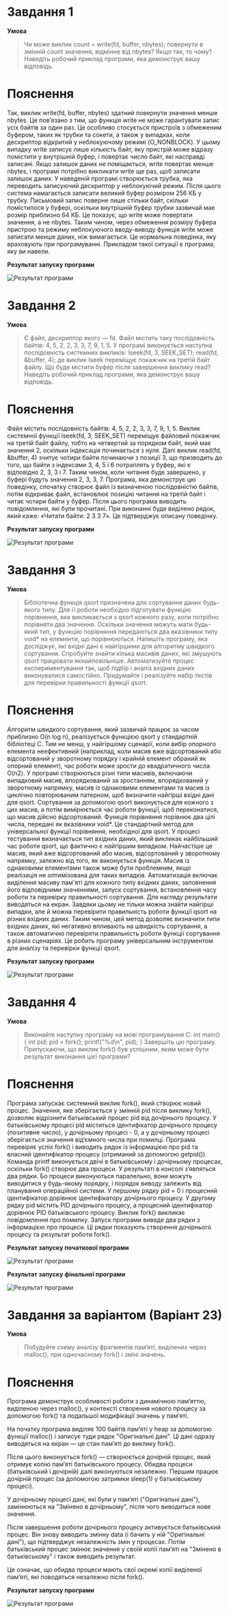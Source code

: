 # Завдання 1
**Умова**
>Чи може виклик count = write(fd, buffer, nbytes); повернути в змінній count значення, відмінне від nbytes? Якщо так, то чому? Наведіть робочий приклад програми, яка демонструє вашу відповідь.
# Пояснення
Так, виклик write(fd, buffer, nbytes) здатний повернути значення менше nbytes.  Це пов’язано з тим, що функція write не може гарантувати запис усіх байтів за один раз.  Це особливо стосується пристроїв з обмеженим буфером, таких як трубки та сокети, а також у випадках, коли дескриптор відкритий у неблокуючому режимі (O_NONBLOCK).  У цьому випадку write записує лише кількість байт, яку пристрій може відразу помістити у внутрішній буфер, і повертає число байт, які насправді записані.  Якщо залишок даних не поміщається, write повертає менше nbytes, і програмі потрібно викликати write ще раз, щоб записати залишок даних.
У наведеній програмі створюється трубка, яка переводить записуючий дескриптор у неблокуючий режим.  Після цього система намагається записати великий буфер розміром 256 КБ у трубку.  Письмовий запис поверне лише стільки байт, скільки помістилося у буфері, оскільки внутрішній буфер трубки зазвичай має розмір приблизно 64 КБ.  Це показує, що write може повертати значення, а не nbytes.
 Таким чином, через обмеження розміру буфера пристрою та режиму неблокуючого вводу-виводу функція write може записати менше даних, ніж вимагається.  Це нормальна поведінка, яку враховують при програмуванні.  Прикладом такої ситуації є програма, яку ви навели.

 **Результат запуску програми**
 
![Результат програми](task1/Результат1.png)

# Завдання 2
**Умова**
> Є файл, дескриптор якого — fd. Файл містить таку послідовність байтів: 4, 5, 2, 2, 3, 3, 7, 9, 1, 5. У програмі виконується наступна послідовність системних викликів:
lseek(fd, 3, SEEK_SET);
read(fd, &buffer, 4);
де виклик lseek переміщує покажчик на третій байт файлу. Що буде містити буфер після завершення виклику read? Наведіть робочий приклад програми, яка демонструє вашу відповідь.
# Пояснення
Файл містить послідовність байтів: 4, 5, 2, 2, 3, 3, 7, 9, 1, 5. Виклик системної фyнкції lseek(fd, 3, SEEK_SET) переміщує файловий покажчик на третій байт файлу, тобто на четвертий за порядком байт, який має значення 2, оскільки індексація починається з нуля.  Далі виклик read(fd, &buffer, 4) зчитує чотири байти починаючи з позиції 3, що призводить до того, що байти з індексами 3, 4, 5 і 6 потраплять у буфер, які є відповідно 2, 3, 3 і 7.  Таким чином, коли читання буде завершено, у буфері будуть значення 2, 3, 3, 7.
 Програма, яка демонструє цю поведінку, спочатку створює файл із визначеною послідовністю байтів, потім відкриває файл, встановлює позицію читання на третій байт і читає чотири байти у буфер.  Після цього програма виводить повідомлення, які були прочитані.  При виконанні буде виділено рядок, який каже: «Читати байти: 2 3 3 7». Це підтверджує описану поведінку.

  **Результат запуску програми**
  
![Результат програми](task2/Результат2.png)

# Завдання 3
**Умова**
> Бібліотечна функція qsort призначена для сортування даних будь-якого типу. Для її роботи необхідно підготувати функцію порівняння, яка викликається з qsort кожного разу, коли потрібно порівняти два значення. Оскільки значення можуть мати будь-який тип, у функцію порівняння передаються два вказівники типу void* на елементи, що порівнюються.
>Напишіть програму, яка досліджує, які вхідні дані є найгіршими для алгоритму швидкого сортування. Спробуйте знайти кілька масивів даних, які змушують qsort працювати якнайповільніше. Автоматизуйте процес експериментування так, щоб підбір і аналіз вхідних даних виконувалися самостійно.
>Придумайте і реалізуйте набір тестів для перевірки правильності функції qsort.

# Пояснення
Алгоритм швидкого сортування, який зазвичай працює за часом приблизно O(n log n), реалізується функцією qsort у стaндартній бібліотеці C.  Тим не менш, у найгіршому сценарії, коли вибір опорного елемента неефективний (наприклад, коли масив вже відсортований або відсортований у зворотному порядку і крайній елемент обраний як опорний елемент), час роботи може зрости до квадратичного числа O(n2).  У програмі створюються різні типи масивів, включаючи випадковий масив, впорядкований за зростанням, впорядкований у зворотному напрямку, масив із однаковими елементами та масив із циклічно повторюваним патерном, щоб визначити найгірші вхідні дані для qsort.  Сортування за допомогою qsort виконується для кожного з цих масив, а потім вимірюється час роботи функції, щоб переконатися, що масив дійсно відсортований. Функція порівняння порівнює два цілі числа, передані як вказівники void*. Це стандартний метод для універсальної функції порівняння, необхідної для qsort.
 У процесі тестування визначається тип вхідних даних, який викликає найбільший час роботи qsort, що фактично є найгіршим випадком.  Найчастіше це масив, який вже відсортований або масив, відсортований у зворотному напрямку, залежно від того, як виконується функція.  Масив із однаковими елементами також може бути проблемним, якщо реалізація не оптимізована для таких випадків.
Автоматизація включає виділення масиву пам'яті для кожного типу вхідних даних, заповнення його відповідними значеннями, запуск сортування, встановлення часу роботи та перевірку правильності сортування.  Для нагляду результати виводяться на екран.  Завдяки цьому не тільки можна знайти найгірші випадки, але й можна перевірити правильність роботи функції qsort на різних вхідних даних.
 Таким чином, цей метод дозволяє визначити типи вхідних даних, які негативно впливають на швидкість сортування, а також автоматично перевіряти правильність роботи функції сортування в різних сценаріях. Це робить програму універсальним інструментом для аналізу та перевірки функції qsort.
 
   **Результат запуску програми**
  
![Результат програми](task3/Результат3.png)

# Завдання 4
**Умова**
>Виконайте наступну програму на мові програмування С: int main() { int pid; pid = fork(); printf("%d\n", pid); } Завершіть цю програму. Припускаючи, що виклик fork() був успішним, яким може бути результат виконання цієї програми?
# Пояснення
Програма запускає системний виклик fork(), який створює новий процес.  Значення, яке зберігається у змінній pid після виклику fork(), дозволяє відрізнити батьківський процес pid від дочірнього процесу. У батьківському процесі pid міститься ідентифікатор дочірнього процесу (позитивне число), у дочірньому процесі - 0, а у дочірньому процесі зберігається значення від’ємного числа при помилці.  Програма перевіряє успіх fork() і виводить рядок із інформацією про pid та власний ідентифікатор процесу (отриманий за допомогою getpid()).  Команда printf виконується двічі в батьківському і дочірньому процесах, оскільки fork() створює два процеси. У результаті в консолі з’являться два рядки.  Бо процеси виконуються паралельно, вони можуть виводитися у будь-якому порядку, і порядок виводу залежить від планування операційної системи. У першому рядку pid = 0 і процесний ідентифікатор дорівнює ідентифікатору дочірнього процесу. У другому рядку pid містить PID дочірнього процесу, а процесний ідентифікатор дорівнює PID батьківського процесу.  Виклик fork() викликає повідомлення про помилку.  Запуск програми виведе два рядки з інформацією про процеси. Ці рядки показують створення дочірнього процесу та результат роботи fork().

   **Результат запуску початкової програми**
  
![Результат програми](task4/Результат4_1.png)

   **Результат запуску фінальної програми**
   
![Результат програми](task4/Результат4_2.png)

# Завдання за варіантом (Варіант 23)
**Умова**
>Побудуйте схему аналізу фрагментів пам’яті, виділених через malloc(), при одночасному fork() і зміні значень.
# Пояснення
Програма демонструє особливості роботи з динамічною пам’яттю, виділеною через malloc(), у контексті створення нового процесу за допомогою fork() та подальшої модифікації значень у пам’яті.

На початку програма виділяє 100 байтів памʼяті у heap за допомогою функції malloc() і записує туди рядок "Оригінальні дані". Ці дані одразу виводяться на екран — це стан пам’яті до виклику fork().

Після цього виконується fork() — створюється дочірній процес, який отримує копію памʼяті батьківського процесу. Обидва процеси (батьківський і дочірній) далі виконуються незалежно. Першим працює дочірній процес (за допомогою затримки sleep(1) у батьківському процесі).

У дочірньому процесі дані, які були у памʼяті ("Оригінальні дані"), замінюються на "Змінено в дочірньому", після чого виводиться нове значення.

Після завершення роботи дочірнього процесу активується батьківський процес. Він знову виводить змінну data (і бачить у ній "Оригінальні дані"), що підтверджує незалежність змін у процесах. Потім батьківський процес змінює значення у своїй копії пам’яті на "Змінено в батьківському" і також виводить результат.

Це означає, що обидва процеси мають свої окремі копії виділеної пам’яті, які поводяться незалежно після fork().

   **Результат запуску програми**
  
![Результат програми](task5/Результат5.png)
